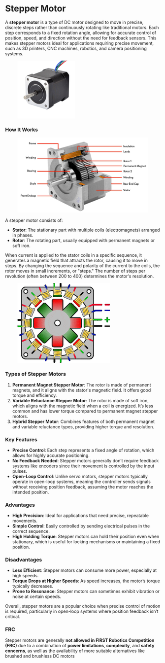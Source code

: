 # Stepper Motor

A **stepper motor** is a type of DC motor designed to move in precise, discrete steps rather than continuously rotating like traditional motors. Each step corresponds to a fixed rotation angle, allowing for accurate control of position, speed, and direction without the need for feedback sensors. This makes stepper motors ideal for applications requiring precise movement, such as 3D printers, CNC machines, robotics, and camera positioning systems.

<figure><img src="../../.gitbook/assets/image (10).png" alt="" width="188"><figcaption></figcaption></figure>

### How It Works

<figure><img src="../../.gitbook/assets/image (12).png" alt=""><figcaption></figcaption></figure>

A stepper motor consists of:

* **Stator**: The stationary part with multiple coils (electromagnets) arranged in phases.
* **Rotor**: The rotating part, usually equipped with permanent magnets or soft iron.

When current is applied to the stator coils in a specific sequence, it generates a magnetic field that attracts the rotor, causing it to move in steps. By changing the sequence and polarity of the current to the coils, the rotor moves in small increments, or "steps." The number of steps per revolution (often between 200 to 400) determines the motor's resolution.

<figure><img src="../../.gitbook/assets/stepper-motor-optimized.gif" alt=""><figcaption></figcaption></figure>

### Types of Stepper Motors

1. **Permanent Magnet Stepper Motor**: The rotor is made of permanent magnets, and it aligns with the stator's magnetic field. It offers good torque and efficiency.
2. **Variable Reluctance Stepper Motor**: The rotor is made of soft iron, which aligns with the magnetic field when a coil is energized. It’s less common and has lower torque compared to permanent magnet stepper motors.
3. **Hybrid Stepper Motor**: Combines features of both permanent magnet and variable reluctance types, providing higher torque and resolution.

### Key Features



* **Precise Control**: Each step represents a fixed angle of rotation, which allows for highly accurate positioning.
* **No Feedback Needed**: Stepper motors generally don’t require feedback systems like encoders since their movement is controlled by the input pulses.
* **Open-Loop Control**: Unlike servo motors, stepper motors typically operate in open-loop systems, meaning the controller sends signals without receiving position feedback, assuming the motor reaches the intended position.

### Advantages

* **High Precision**: Ideal for applications that need precise, repeatable movements.
* **Simple Control**: Easily controlled by sending electrical pulses in the correct sequence.
* **High Holding Torque**: Stepper motors can hold their position even when stationary, which is useful for locking mechanisms or maintaining a fixed position.

### Disadvantages

* **Less Efficient**: Stepper motors can consume more power, especially at high speeds.
* **Torque Drops at Higher Speeds**: As speed increases, the motor’s torque typically decreases.
* **Prone to Resonance**: Stepper motors can sometimes exhibit vibration or noise at certain speeds.

Overall, stepper motors are a popular choice when precise control of motion is required, particularly in open-loop systems where position feedback isn’t critical.

### FRC&#x20;

Stepper motors are generally **not allowed in FIRST Robotics Competition (FRC)** due to a combination of **power limitations**, **complexity**, and **safety concerns**, as well as the availability of more suitable alternatives like brushed and brushless DC motors
